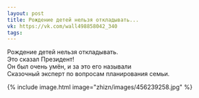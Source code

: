```yaml
---
layout: post
title: Рождение детей нельзя откладывать...
vk: https://vk.com/wall498858042_340
tags:
---
```

Рождение детей нельзя откладывать.<br>
Это сказал Президент!<br>
Он был очень умён, и за это его называли<br>
Сказочный эксперт по вопросам планирования семьи.

{% include image.html image="zhizn/images/456239258.jpg" %}
